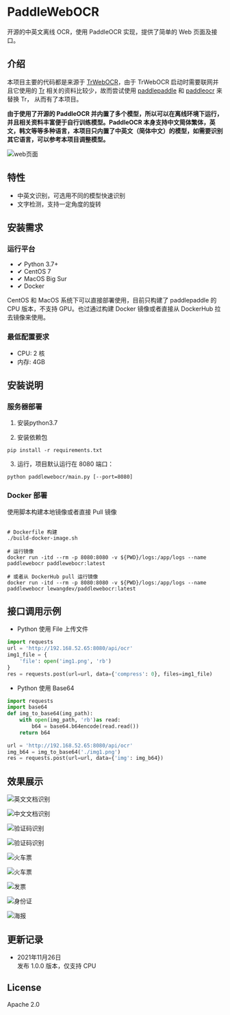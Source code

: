 # PaddleWebOCR

开源的中英文离线 OCR，使用 PaddleOCR 实现，提供了简单的 Web 页面及接口。

## 介绍

本项目主要的代码都是来源于 [TrWebOCR](https://github.com/alisen39/TrWebOCR)，由于 TrWebOCR 启动时需要联网并且它使用的 [Tr](https://github.com/myhub/tr) 相关的资料比较少，故而尝试使用 [paddlepaddle](https://github.com/PaddlePaddle/Paddle) 和 [paddleocr](https://github.com/PaddlePaddle/PaddleOCR) 来替换 Tr， 从而有了本项目。


**由于使用了开源的 PaddleOCR 并内置了多个模型，所以可以在离线环境下运行，并且相关资料丰富便于自行训练模型。PaddleOCR 本身支持中文简体繁体，英文，韩文等等多种语言，本项目只内置了中英文（简体中文）的模型，如需要识别其它语言，可以参考本项目调整模型。**


![web页面](https://github.com/lewangdev/PaddleWebOCR/blob/master/images/webui.png?raw=true)  


## 特性

* 中英文识别，可选用不同的模型快速识别
* 文字检测，支持一定角度的旋转  

## 安装需求  
 
### 运行平台  

* ✔ Python 3.7+  
* ✔ CentOS 7   
* ✔ MacOS Big Sur 
* ✔ Docker   

CentOS 和 MacOS 系统下可以直接部署使用，目前只构建了 paddlepaddle 的 CPU 版本，不支持 GPU。也过通过构建 Docker 镜像或者直接从 DockerHub 拉去镜像来使用。

### 最低配置要求  

* CPU:    2 核  
* 内存:    4GB  

## 安装说明  

### 服务器部署

1. 安装python3.7  
    
2. 安装依赖包  

``` shell script
pip install -r requirements.txt
```  

3. 运行，项目默认运行在 8080 端口：  

``` shell script
python paddlewebocr/main.py [--port=8080]
```

### Docker 部署  

使用脚本构建本地镜像或者直接 Pull 镜像  

```shell script

# Dockerfile 构建
./build-docker-image.sh

# 运行镜像
docker run -itd --rm -p 8080:8080 -v ${PWD}/logs:/app/logs --name paddlewebocr paddlewebocr:latest 
```  

```shell script
# 或者从 DockerHub pull 运行镜像
docker run -itd --rm -p 8080:8080 -v ${PWD}/logs:/app/logs --name paddlewebocr lewangdev/paddlewebocr:latest
```  
  

## 接口调用示例  

* Python 使用 File 上传文件  

``` python
import requests
url = 'http://192.168.52.65:8080/api/ocr'
img1_file = {
    'file': open('img1.png', 'rb')
}
res = requests.post(url=url, data={'compress': 0}, files=img1_file)
```  

* Python 使用 Base64  

``` python
import requests
import base64
def img_to_base64(img_path):
    with open(img_path, 'rb')as read:
        b64 = base64.b64encode(read.read())
    return b64
    
url = 'http://192.168.52.65:8080/api/ocr'
img_b64 = img_to_base64('./img1.png')
res = requests.post(url=url, data={'img': img_b64})
```

## 效果展示  

![英文文档识别](https://github.com/lewangdev/PaddleWebOCR/blob/master/images/doc-1.png?raw=true)  

![中文文档识别](https://github.com/lewangdev/PaddleWebOCR/blob/master/images/doc-2.png?raw=true)  

![验证码识别](https://github.com/lewangdev/PaddleWebOCR/blob/master/images/verifycode-1.png?raw=true)

![验证码识别](https://github.com/lewangdev/PaddleWebOCR/blob/master/images/verifycode-2.png?raw=true)

![火车票](https://github.com/lewangdev/PaddleWebOCR/blob/master/images/train-ticket-1.png?raw=true)

![火车票](https://github.com/lewangdev/PaddleWebOCR/blob/master/images/train-ticket-2.png?raw=true)

![发票](https://github.com/lewangdev/PaddleWebOCR/blob/master/images/fapiao-1.png?raw=true)

![身份证](https://github.com/lewangdev/PaddleWebOCR/blob/master/images/idcard-1.png?raw=true)

![海报](https://github.com/lewangdev/PaddleWebOCR/blob/master/images/haibao-1.png?raw=true)

## 更新记录  

* 2021年11月26日  
    发布 1.0.0 版本，仅支持 CPU

## License  

Apache 2.0
